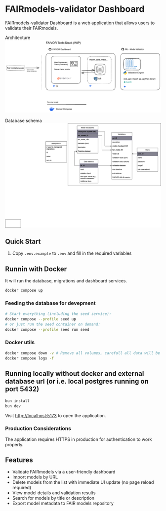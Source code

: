 # FAIRmodels-validator Dashboard

FAIRmodels-validator Dashboard is a web application that allows users to validate their FAIRmodels.

Architecture
![techstack](./docs/techstack.excalidraw.png)

Database schema
![database](./docs/db-schema.drawio.png)

## Quick Start
1. Copy `.env.example` to `.env` and fill in the required variables

## Runnin with Docker
It will run the database, migrations and dashboard services.
```bash
docker compose up
```
### Feeding the database for devepment
```bash
# Start everything (including the seed service):
docker compose --profile seed up
# or just run the seed container on demand:
docker compose --profile seed run seed
```

### Docker utils
```bash
docker compose down -v # Remove all volumes, carefull all data will be lost.
docker compose logs -f
```


## Running locally without docker and external database url (or i.e. local postgres running on port 5432)
```bash
bun install
bun dev
```

Visit [http://localhost:5173](http://localhost:5173) to open the application.


### Production Considerations

The application requires HTTPS in production for authentication to work properly.

## Features

- Validate FAIRmodels via a user-friendly dashboard
- Import models by URL
- Delete models from the list with immediate UI update (no page reload required)
- View model details and validation results
- Search for models by title or description
- Export model metadata to FAIR models repository
